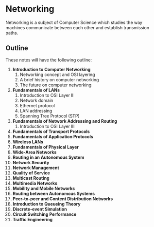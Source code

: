 # Networking

Networking is a subject of Computer Science which studies the way machines communicate between each other and establish transmission paths.

## Outline

These notes will have the following outline:

1. **Introduction to Computer Networking**
   1. Networking concept and OSI layering
   2. A brief history on computer networking
   3. The future on computer networking
2. **Fundamentals of LANs**
   1. Introduction to OSI Layer II
   2. Network domain
   3. Ethernet protocol
   4. LAN addressing 
   5. Spanning Tree Protocol (STP)
3. **Fundamentals of Network Addressing and Routing**
   1. Introduction to OSI Layer III
4. **Fundamentals of Transport Protocols**
5. **Fundamentals of Application Protocols**
6. **Wireless LANs**
7. **Fundamentals of Physical Layer**
8. **Wide-Area Networks**
9. **Routing in an Autonomous System**
10. **Network Security**
11. **Network Management**
12. **Quality of Service**
13. **Multicast Routing**
14. **Multimedia Networks**
15. **Mobility and Mobile Networks**
16. **Routing between Autonomous Systems**
17. **Peer-to-peer and Content Distribution Networks**
18. **Introduction to Queueing Theory**
19. **Discrete-event Simulation**
20. **Circuit Switching Performance**
21. **Traffic Engineering**

